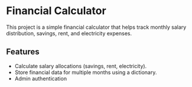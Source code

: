 # Financial Calculator

This project is a simple financial calculator that helps track monthly salary distribution, savings, rent, and electricity expenses.

## Features
- Calculate salary allocations (savings, rent, electricity).
- Store financial data for multiple months using a dictionary.
- Admin authentication